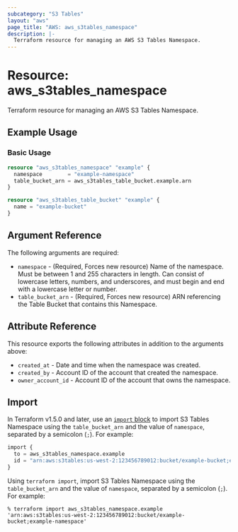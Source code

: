 ```yaml
---
subcategory: "S3 Tables"
layout: "aws"
page_title: "AWS: aws_s3tables_namespace"
description: |-
  Terraform resource for managing an AWS S3 Tables Namespace.
---
```


# Resource: aws_s3tables_namespace

Terraform resource for managing an AWS S3 Tables Namespace.

## Example Usage

### Basic Usage

```terraform
resource "aws_s3tables_namespace" "example" {
  namespace        = "example-namespace"
  table_bucket_arn = aws_s3tables_table_bucket.example.arn
}

resource "aws_s3tables_table_bucket" "example" {
  name = "example-bucket"
}
```

## Argument Reference

The following arguments are required:

* `namespace` - (Required, Forces new resource) Name of the namespace.
  Must be between 1 and 255 characters in length.
  Can consist of lowercase letters, numbers, and underscores, and must begin and end with a lowercase letter or number.
* `table_bucket_arn` - (Required, Forces new resource) ARN referencing the Table Bucket that contains this Namespace.

## Attribute Reference

This resource exports the following attributes in addition to the arguments above:

* `created_at` - Date and time when the namespace was created.
* `created_by` - Account ID of the account that created the namespace.
* `owner_account_id` - Account ID of the account that owns the namespace.

## Import

In Terraform v1.5.0 and later, use an [`import` block](https://developer.hashicorp.com/terraform/language/import) to import S3 Tables Namespace using the `table_bucket_arn` and the value of `namespace`, separated by a semicolon (`;`).
For example:

```terraform
import {
  to = aws_s3tables_namespace.example
  id = "arn:aws:s3tables:us-west-2:123456789012:bucket/example-bucket;example-namespace"
}
```

Using `terraform import`, import S3 Tables Namespace using the `table_bucket_arn` and the value of `namespace`, separated by a semicolon (`;`).
For example:

```console
% terraform import aws_s3tables_namespace.example 'arn:aws:s3tables:us-west-2:123456789012:bucket/example-bucket;example-namespace'
```
